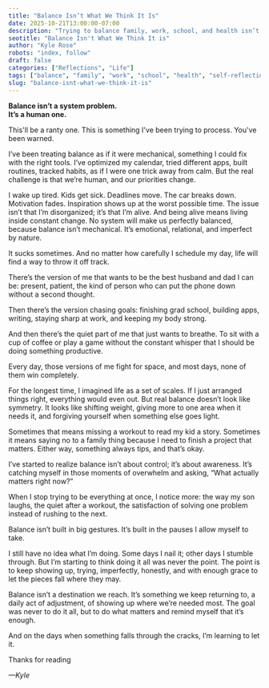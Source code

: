 ```yaml
---
title: "Balance Isn’t What We Think It Is"
date: 2025-10-21T13:00:00-07:00
description: "Trying to balance family, work, school, and health isn’t a system problem—it’s a human one. Balance isn’t about control; it’s about awareness and grace."
seotitle: "Balance Isn't What We Think It is"
author: "Kyle Rose"
robots: "index, follow"
draft: false
categories: ["Reflections", "Life"]
tags: ["balance", "family", "work", "school", "health", "self-reflection"]
slug: "balance-isnt-what-we-think-it-is"
---
```

**Balance isn’t a system problem.**  
**It’s a human one.**  

This'll be a ranty one. This is something I've been trying to process.
You've been warned.

I’ve been treating balance as if it were mechanical, something I could fix with the right tools. I’ve optimized my calendar, tried different apps, built routines, tracked habits, as if I were one trick away from calm. But the real challenge is that we’re human, and our priorities change.  

I wake up tired. Kids get sick. Deadlines move. The car breaks down. Motivation fades. Inspiration shows up at the worst possible time. The issue isn’t that I’m disorganized; it’s that I’m alive. And being alive means living inside constant change. No system will make us perfectly balanced, because balance isn’t mechanical. It’s emotional, relational, and imperfect by nature.  

It sucks sometimes. And no matter how carefully I schedule my day, life will find a way to throw it off track.  

There’s the version of me that wants to be the best husband and dad I can be: present, patient, the kind of person who can put the phone down without a second thought.  

Then there’s the version chasing goals: finishing grad school, building apps, writing, staying sharp at work, and keeping my body strong.  

And then there’s the quiet part of me that just wants to breathe. To sit with a cup of coffee or play a game without the constant whisper that I should be doing something productive.  

Every day, those versions of me fight for space, and most days, none of them win completely.  

For the longest time, I imagined life as a set of scales. If I just arranged things right, everything would even out. But real balance doesn’t look like symmetry. It looks like shifting weight, giving more to one area when it needs it, and forgiving yourself when something else goes light.  

Sometimes that means missing a workout to read my kid a story. Sometimes it means saying no to a family thing because I need to finish a project that matters. Either way, something always tips, and that’s okay.  

I’ve started to realize balance isn’t about control; it’s about awareness. It’s catching myself in those moments of overwhelm and asking, “What actually matters right now?”  

When I stop trying to be everything at once, I notice more: the way my son laughs, the quiet after a workout, the satisfaction of solving one problem instead of rushing to the next.  

Balance isn’t built in big gestures. It’s built in the pauses I allow myself to take.  

I still have no idea what I’m doing. Some days I nail it; other days I stumble through. But I’m starting to think doing it all was never the point. The point is to keep showing up, trying, imperfectly, honestly, and with enough grace to let the pieces fall where they may.  

Balance isn’t a destination we reach. It’s something we keep returning to, a daily act of adjustment, of showing up where we’re needed most. The goal was never to do it all, but to do what matters and remind myself that it’s enough.  

And on the days when something falls through the cracks, I’m learning to let it.  

Thanks for reading

_—Kyle_
